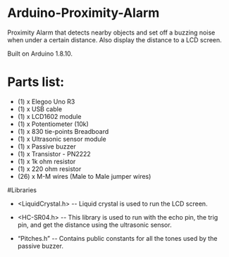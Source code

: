 # Arduino-Proximity-Alarm

Proximity Alarm that detects nearby objects and set off a buzzing noise when under a certain distance. Also display the distance to a LCD screen.

Built on Arduino 1.8.10.

# Parts list:
  
  * (1) x Elegoo Uno R3
  * (1) x USB cable
  * (1) x LCD1602 module
  * (1) x Potentiometer (10k)
  * (1) x 830 tie-points Breadboard
  * (1) x Ultrasonic sensor module
  * (1) x Passive buzzer
  * (1) x Transistor - PN2222
  * (1) x 1k ohm resistor
  * (1) x 220 ohm resistor
  * (26) x M-M wires (Male to Male jumper wires)
  
 #Libraries
 
  * <LiquidCrystal.h> -- Liquid crystal is used to run the LCD screen.

  * <HC-SR04.h> -- This library is used to run with the echo pin, the trig pin, and get the distance using the ultrasonic sensor.

  * “Pitches.h” -- Contains public constants for all the tones used by the passive buzzer.

